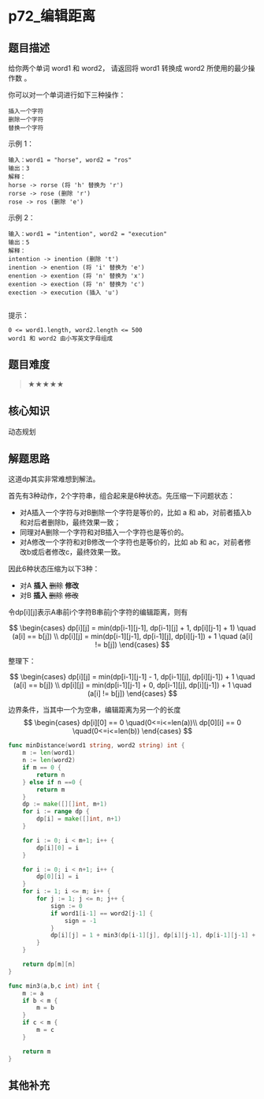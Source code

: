 # p72_编辑距离
## 题目描述

给你两个单词 word1 和 word2， 请返回将 word1 转换成 word2 所使用的最少操作数  。

你可以对一个单词进行如下三种操作：
```
插入一个字符
删除一个字符
替换一个字符
 ```

示例 1：
```
输入：word1 = "horse", word2 = "ros"
输出：3
解释：
horse -> rorse (将 'h' 替换为 'r')
rorse -> rose (删除 'r')
rose -> ros (删除 'e')
```
示例 2：
```
输入：word1 = "intention", word2 = "execution"
输出：5
解释：
intention -> inention (删除 't')
inention -> enention (将 'i' 替换为 'e')
enention -> exention (将 'n' 替换为 'x')
exention -> exection (将 'n' 替换为 'c')
exection -> execution (插入 'u')
 
```
提示：
```
0 <= word1.length, word2.length <= 500
word1 和 word2 由小写英文字母组成
```
## 题目难度
> ★★★★★
## 核心知识
动态规划

## 解题思路
这道dp其实非常难想到解法。

首先有3种动作，2个字符串，组合起来是6种状态。先压缩一下问题状态：
- 对A插入一个字符与对B删除一个字符是等价的，比如 a 和 ab，对前者插入b和对后者删除b，最终效果一致；
- 同理对A删除一个字符和对B插入一个字符也是等价的。
- 对A修改一个字符和对B修改一个字符也是等价的，比如 ab 和 ac，对前者修改b或后者修改c，最终效果一致。

因此6种状态压缩为以下3种：
- 对A  **插入** ~~删除~~  **修改**
- 对B  **插入** ~~删除~~  ~~修改~~

令dp[i][j]表示A串前i个字符B串前j个字符的编辑距离，则有

$$
\begin{cases}
dp[i][j] = min(dp[i-1][j-1], dp[i-1][j] + 1, dp[i][j-1] + 1)  \quad (a[i] == b[j]) \\
dp[i][j] = min(dp[i-1][j-1], dp[i-1][j], dp[i][j-1]) + 1 \quad (a[i] != b[j])
\end{cases}
$$

整理下：

$$
\begin{cases}
dp[i][j] = min(dp[i-1][j-1] - 1, dp[i-1][j], dp[i][j-1]) + 1  \quad (a[i] == b[j]) \\
dp[i][j] = min(dp[i-1][j-1] + 0, dp[i-1][j], dp[i][j-1]) + 1 \quad (a[i] != b[j])
\end{cases}
$$

边界条件，当其中一个为空串，编辑距离为另一个的长度
$$
\begin{cases}
dp[i][0] == 0 \quad(0<=i<=len(a))\\
dp[0][i] == 0 \quad(0<=i<=len(b))
\end{cases}
$$
```go
func minDistance(word1 string, word2 string) int {
    m := len(word1)
    n := len(word2)
    if m == 0 {
        return n
    } else if n ==0 {
        return m
    }
    dp := make([][]int, m+1)
    for i := range dp {
        dp[i] = make([]int, n+1)
    }

    for i := 0; i < m+1; i++ {
        dp[i][0] = i
    }

    for i := 0; i < n+1; i++ {
        dp[0][i] = i
    }
    for i := 1; i <= m; i++ {
        for j := 1; j <= n; j++ {
            sign := 0
            if word1[i-1] == word2[j-1] {
                sign = -1
            }
            dp[i][j] = 1 + min3(dp[i-1][j], dp[i][j-1], dp[i-1][j-1] + sign)
        }
    }

    return dp[m][n]
}

func min3(a,b,c int) int {
    m := a
    if b < m {
        m = b
    }
    if c < m {
        m = c
    }

    return m
}


```

## 其他补充

